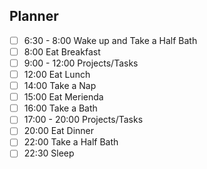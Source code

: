## Planner 
- [ ] 6:30 - 8:00  Wake up and Take a Half Bath
- [ ] 8:00 Eat Breakfast
- [ ] 9:00 - 12:00 Projects/Tasks
- [ ] 12:00 Eat Lunch
- [ ] 14:00 Take a Nap
- [ ] 15:00  Eat Merienda
- [ ] 16:00 Take a Bath 
- [ ] 17:00 - 20:00 Projects/Tasks
- [ ] 20:00 Eat Dinner
- [ ] 22:00 Take a Half Bath
- [ ] 22:30 Sleep